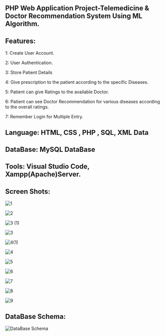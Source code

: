 ## PHP Web Application Project-Telemedicine & Doctor Recommendation System Using ML Algorithm.

## Features:
1: Create User Account.

2: User Authentication.

3: Store Patient Details

4: Give prescription to the patient according to the specific Diseases. 

5: Patient can give Ratings to the available Doctor.

6: Patient can see Doctor Recommendation for various diseases according to the overall ratings.

7: Remember Login for Multiple Entry.

## Language: HTML, CSS , PHP , SQL, XML Data
## DataBase: MySQL DataBase
## Tools: Visual Studio Code, Xampp(Apache)Server.

## Screen Shots:

![1](https://github.com/MRIDULrk/PHP_Project-Telemedicine_and_Doctor_Recommendation_System_Using-_ML_Algorithm/assets/100429674/4e5cc91e-d4b5-4351-921d-80c25532c344)

![2](https://github.com/MRIDULrk/PHP_Project-Telemedicine_and_Doctor_Recommendation_System_Using-_ML_Algorithm/assets/100429674/9623b0e0-2e41-4ee4-9220-86d379a8c09f)


![3 (1)](https://github.com/MRIDULrk/PHP_Project-Telemedicine_and_Doctor_Recommendation_System_Using-_ML_Algorithm/assets/100429674/df02607c-7275-47e2-9aaf-8e2f1935e3a6)


![3](https://github.com/MRIDULrk/PHP_Project-Telemedicine_and_Doctor_Recommendation_System_Using-_ML_Algorithm/assets/100429674/3c3bb89a-42ac-44f0-a673-601a4dcda7bd)


![4(1)](https://github.com/MRIDULrk/PHP_Project-Telemedicine_and_Doctor_Recommendation_System_Using-_ML_Algorithm/assets/100429674/2343db8c-5d3a-482b-b1cc-464ef7fc342f)

![4](https://github.com/MRIDULrk/PHP_Project-Telemedicine_and_Doctor_Recommendation_System_Using-_ML_Algorithm/assets/100429674/47e37aeb-daa8-404f-9cee-e6daad92e2bc)

![5](https://github.com/MRIDULrk/PHP_Project-Telemedicine_and_Doctor_Recommendation_System_Using-_ML_Algorithm/assets/100429674/dfa7f42c-bd87-479c-a07d-26fcaea5de1e)




![6](https://github.com/MRIDULrk/PHP_Project-Telemedicine_and_Doctor_Recommendation_System_Using-_ML_Algorithm/assets/100429674/e82019b7-50df-47c2-ace8-77f7f9897041)

![7](https://github.com/MRIDULrk/PHP_Project-Telemedicine_and_Doctor_Recommendation_System_Using-_ML_Algorithm/assets/100429674/b90cbdd2-37a4-437f-b032-96ed23ebbd63)


![8](https://github.com/MRIDULrk/PHP_Project-Telemedicine_and_Doctor_Recommendation_System_Using-_ML_Algorithm/assets/100429674/bfa15aaf-3d47-4294-99c2-b18483761960)


![9](https://github.com/MRIDULrk/PHP_Project-Telemedicine_and_Doctor_Recommendation_System_Using-_ML_Algorithm/assets/100429674/ffa5013b-914a-4cff-852a-d5a49de6b8fd)

## DataBase Schema:

![DataBase Schema](https://github.com/MRIDULrk/PHP_Project-Telemedicine_and_Doctor_Recommendation_System_Using-_ML_Algorithm/assets/100429674/3bb85bcf-913e-4c93-b018-8cbdf3715855)
